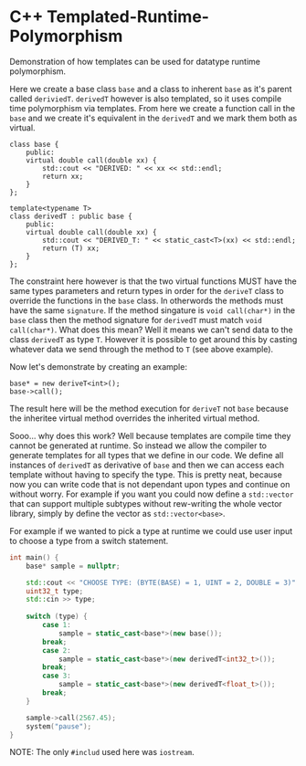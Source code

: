 # C++ Templated-Runtime-Polymorphism
Demonstration of how templates can be used for datatype runtime polymorphism.

Here we create a base class `base` and a class to inherent `base` as it's parent called `deriviedT`. `derivedT` however is also templated, so it uses compile time polymorphism via templates. From here we create a function call in the `base` and we create it's equivalent in the `derivedT` and we mark them both as virtual.

    class base {
        public:
        virtual double call(double xx) {
            std::cout << "DERIVED: " << xx << std::endl;
            return xx;
        }
    };

    template<typename T>
    class derivedT : public base {
        public:
        virtual double call(double xx) {
            std::cout << "DERIVED_T: " << static_cast<T>(xx) << std::endl;
            return (T) xx;
        }
    };

The constraint here however is that the two virtual functions MUST have the same types parameters and return types in order for the `deriveT` class to override the functions in the `base` class. In otherwords the methods must have the same `signature`. If the method singature is `void call(char*)` in the `base` class then the method signature for `derivedT` must match `void call(char*)`. What does this mean? Well it means we can't send data to the class `derivedT` as type `T`. However it is possible to get around this by casting whatever data we send through the method to `T` (see above example).

Now let's demonstrate by creating an example:
```C+++
base* = new deriveT<int>();
base->call();
```
The result here will be the method execution for `deriveT` not `base` because the inheritee virtual method overrides the inherited virtual method.

Sooo... why does this work? Well because templates are compile time they cannot be generated at runtime. So instead we allow the compiler to generate templates for all types that we define in our code. We define all instances of `derivedT` as derivative of `base` and then we can access each template without having to specify the type. This is pretty neat, because now you can write code that is not dependant upon types and continue on without worry. For example if you want you could now define a `std::vector` that can support multiple subtypes without rew-writing the whole vector library, simply by define the vector as `std::vector<base>`.

For example if we wanted to pick a type at runtime we could use user input to choose a type from a switch statement.
```C++
int main() {
    base* sample = nullptr;

    std::cout << "CHOOSE TYPE: (BYTE(BASE) = 1, UINT = 2, DOUBLE = 3)" << std::endl;
    uint32_t type;
    std::cin >> type;
    
    switch (type) {
        case 1:
            sample = static_cast<base*>(new base());
        break;
        case 2:
            sample = static_cast<base*>(new derivedT<int32_t>());
        break;
        case 3:
            sample = static_cast<base*>(new derivedT<float_t>());
        break;
    }

    sample->call(2567.45);
    system("pause");
}
```

NOTE: The only `#includ` used here was `iostream`.
